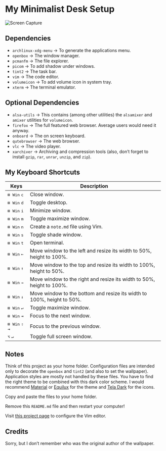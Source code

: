 My Minimalist Desk Setup
========================

![Screen Capture](https://user-images.githubusercontent.com/1669261/108881586-0b032880-7636-11eb-9ea8-28638d30c770.png)

Dependencies
------------

 - `archlinux-xdg-menu` → To generate the applications menu.
 - `openbox` → The window manager.
 - `pcmanfm` → The file explorer.
 - `picom` → To add shadow under windows.
 - `tint2` → The task bar.
 - `vim` → The code editor.
 - `volumeicon` → To add volume icon in system tray.
 - `xterm` → The terminal emulator.

Optional Dependencies
---------------------

 - `alsa-utils` → This contains (among other utilities) the `alsamixer` and `amixer` utilities for `volumeicon`.
 - `firefox` → The full featured web browser. Average users would need it anyway.
 - `onboard` → The on screen keyboard.
 - `qutebrowser` → The web browser.
 - `vlc` → The video player.
 - `xarchiver` → Archiving and compression tools (also, don&rsquo;t forget to install `gzip`, `rar`, `unrar`, `unzip`, and `zip`).

My Keyboard Shortcuts
---------------------

Keys | Description
---- | -----------
<kbd>⊞ Win</kbd> <kbd>c</kbd> | Close window.
<kbd>⊞ Win</kbd> <kbd>d</kbd> | Toggle desktop.
<kbd>⊞ Win</kbd> <kbd>i</kbd> | Minimize window.
<kbd>⊞ Win</kbd> <kbd>m</kbd> | Toggle maximize window.
<kbd>⊞ Win</kbd> <kbd>n</kbd> | Create a `note.md` file using Vim.
<kbd>⊞ Win</kbd> <kbd>s</kbd> | Toggle shade window.
<kbd>⊞ Win</kbd> <kbd>t</kbd> | Open terminal.
<kbd>⊞ Win</kbd> <kbd>←</kbd> | Move window to the left and resize its width to 50%, height to 100%.
<kbd>⊞ Win</kbd> <kbd>↑</kbd> | Move window to the top and resize its width to 100%, height to 50%.
<kbd>⊞ Win</kbd> <kbd>→</kbd> | Move window to the right and resize its width to 50%, height to 100%.
<kbd>⊞ Win</kbd> <kbd>↓</kbd> | Move window to the bottom and resize its width to 100%, height to 50%.
<kbd>⊞ Win</kbd> <kbd>↵</kbd> | Toggle maximize window.
<kbd>⊞ Win</kbd> <kbd>⇥</kbd> | Focus to the next window.
<kbd>⊞ Win</kbd> <kbd>⇧</kbd> <kbd>⇥</kbd> | Focus to the previous window.
<kbd>⌥</kbd> <kbd>↵</kbd> | Toggle full screen window.

Notes
-----

Think of this project as your home folder. Configuration files are intended only to decorate the `openbox` and `tint2` (and also to set the wallpaper). Application styles are mostly not handled by these files. You have to find the right theme to be combined with this dark color scheme. I would recommend [Material](https://www.opendesktop.org/s/Gnome/p/1316887) or [Equilux](https://www.opendesktop.org/s/Gnome/p/1182169) for the theme and [Tela Dark](https://www.opendesktop.org/s/Gnome/p/1279924) for the icons.

Copy and paste the files to your home folder.

Remove this `README.md` file and then restart your computer!

Visit [this project page](https://github.com/taufik-nurrohman/vim) to configure the Vim editor.

Credits
-------

Sorry, but I don&rsquo;t remember who was the original author of the wallpaper.
